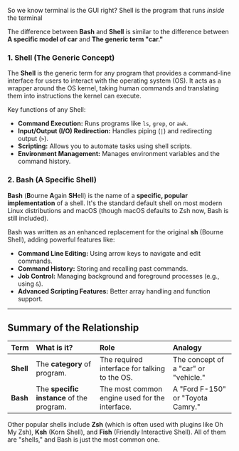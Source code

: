 So we know terminal is the GUI right? Shell is the program that runs *inside* the terminal 

The difference between **Bash** and **Shell** is similar to the difference between **A specific model of car** and **The generic term "car."**

### 1. Shell (The Generic Concept)

The **Shell** is the generic term for any program that provides a command-line interface for users to interact with the operating system (OS). It acts as a wrapper around the OS kernel, taking human commands and translating them into instructions the kernel can execute.

Key functions of any Shell:
* **Command Execution:** Runs programs like `ls`, `grep`, or `awk`.
* **Input/Output (I/O) Redirection:** Handles piping (`|`) and redirecting output (`>`).
* **Scripting:** Allows you to automate tasks using shell scripts.
* **Environment Management:** Manages environment variables and the command history.

### 2. Bash (A Specific Shell)

**Bash** (**B**ourne **A**gain **SH**ell) is the name of a **specific, popular implementation** of a shell. It's the standard default shell on most modern Linux distributions and macOS (though macOS defaults to Zsh now, Bash is still included).

Bash was written as an enhanced replacement for the original **sh** (Bourne Shell), adding powerful features like:

* **Command Line Editing:** Using arrow keys to navigate and edit commands.
* **Command History:** Storing and recalling past commands.
* **Job Control:** Managing background and foreground processes (e.g., using `&`).
* **Advanced Scripting Features:** Better array handling and function support.

---

## Summary of the Relationship

| Term | What is it? | Role | Analogy |
| :--- | :--- | :--- | :--- |
| **Shell** | The **category** of program. | The required interface for talking to the OS. | The concept of a "car" or "vehicle." |
| **Bash** | The **specific instance** of the program. | The most common engine used for the interface. | A "Ford F-150" or "Toyota Camry." |

Other popular shells include **Zsh** (which is often used with plugins like Oh My Zsh), **Ksh** (Korn Shell), and **Fish** (Friendly Interactive Shell). All of them are "shells," and Bash is just the most common one.
